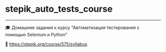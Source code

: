 # stepik_auto_tests_course


---
🎓 Домашние задания к курсу "Автоматизация тестирования с помощью Selenium и Python"

🌟 https://stepik.org/course/575/syllabus
